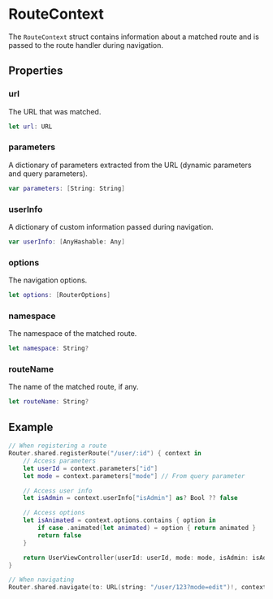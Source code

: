 # RouteContext

The `RouteContext` struct contains information about a matched route and is passed to the route handler during navigation.

## Properties

### url

The URL that was matched.

```swift
let url: URL
```

### parameters

A dictionary of parameters extracted from the URL (dynamic parameters and query parameters).

```swift
var parameters: [String: String]
```

### userInfo

A dictionary of custom information passed during navigation.

```swift
var userInfo: [AnyHashable: Any]
```

### options

The navigation options.

```swift
let options: [RouterOptions]
```

### namespace

The namespace of the matched route.

```swift
let namespace: String?
```

### routeName

The name of the matched route, if any.

```swift
let routeName: String?
```

## Example

```swift
// When registering a route
Router.shared.registerRoute("/user/:id") { context in
    // Access parameters
    let userId = context.parameters["id"]
    let mode = context.parameters["mode"] // From query parameter

    // Access user info
    let isAdmin = context.userInfo["isAdmin"] as? Bool ?? false

    // Access options
    let isAnimated = context.options.contains { option in
        if case .animated(let animated) = option { return animated }
        return false
    }

    return UserViewController(userId: userId, mode: mode, isAdmin: isAdmin, animated: isAnimated)
}

// When navigating
Router.shared.navigate(to: URL(string: "/user/123?mode=edit")!, context: ["isAdmin": true])
```